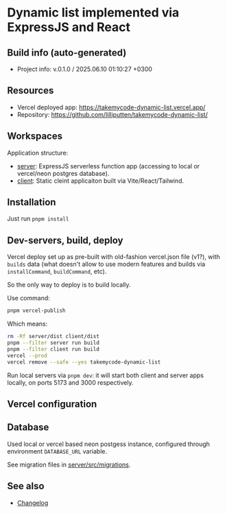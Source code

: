 <!--
 @since 2025.06.07, 19:45
 @changed 2025.06.10, 01:03
-->

# Dynamic list implemented via ExpressJS and React

## Build info (auto-generated)

- Project info: v.0.1.0 / 2025.06.10 01:10:27 +0300

## Resources

- Vercel deployed app: https://takemycode-dynamic-list.vercel.app/
- Repository: https://github.com/lilliputten/takemycode-dynamic-list/

## Workspaces

Application structure:

- [server](server): ExpressJS serverless function app (accessing to local or vercel/neon postgres database).
- [client](client): Static cleint applicaiton built via Vite/React/Tailwind.

## Installation

Just run `pnpm install`

## Dev-servers, build, deploy

Vercel deploy set up as pre-built with old-fashion vercel.json file (v1?), with `builds` data (what doesn't allow to use modern features and builds via `installCommand`, `buildCommand`, etc).

So the only way to deploy is to build locally.

Use command:

```bash
pnpm vercel-publish
```

Which means:

```bash
rm -Rf server/dist client/dist
pnpm --filter server run build
pnpm --filter client run build
vercel --prod
vercel remove --safe --yes takemycode-dynamic-list
```

Run local servers via `pnpm dev`: it will start both client and server apps locally, on ports 5173 and 3000 respectively.

## Vercel configuration

## Database

Used local or vercel based neon postgess instance, configured through environment `DATABASE_URL` variable.

See migration files in [server/src/migrations](server/src/migrations).

## See also

- [Changelog](CHANGELOG.md)
